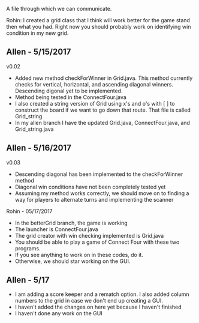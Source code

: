 A file through which we can communicate.

Rohin:
I created a grid class that I think will work better for the game stand then what you had.
Right now you should probably work on identifying win condition in my new grid.

Allen - 5/15/2017
-----------------
v0.02
 - Added new method checkForWinner in Grid.java. This method currently checks for vertical, horizontal, and ascending diagonal winners.    Descending digonal yet to be implemented.
 - Method being tested in the ConnectFour.java
 - I also created a string version of Grid using x's and o's with [ ] to construct the board if we want to go down that route. That file is called Grid_string
 - In my allen branch I have the updated Grid.java, ConnectFour.java, and Grid_string.java 

Allen - 5/16/2017
-----------------
v0.03
- Descending diagonal has been implemented to the checkForWinner method
- Diagonal win conditions have not been completely tested yet
- Assuming my method works correctly, we should move on to finding a way for players to alternate turns and implementing the scanner

Rohin - 05/17/2017
- In the betterGrid branch, the game is working
- The launcher is ConnectFour.java
- The grid creator with win checking implemented is Grid.java
- You should be able to play a game of Connect Four with these two programs.
- If you see anything to work on in these codes, do it.
- Otherwise, we should star working on the GUI.

Allen - 5/17
----------------
- I am adding a score keeper and a rematch option. I also added column numbers to the grid in case we don't end up creating a GUI. 
- I haven't added the changes on here yet because I haven't finished
- I haven't done any work on the GUI 
